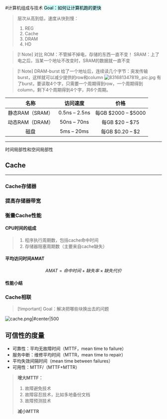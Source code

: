 #计算机组成与技术
<mark style="background: #ABF7F7A6;">Goal：如何让计算机跑的更快</mark>

> 层次从高到低，速度从快到慢：
> 1. REG
>2. Cache
>3. DRAM
>4. HD


>[! Note] 对比
ROM：不管掉不掉电，存储的东西一直不变！
SRAM：上了电之后，当某一个地址不改变时，SRAM的数据就一直不变

>[! Note] DRAM-burst
>给了一个地址后，连续读几个字节：突发传输burst，这样就可以减少提供的row和column
>![831681347819_.pic.jpg](https://obsidian-1317758465.cos.ap-shanghai.myqcloud.com/images/831681347819_.pic.jpg)
>有了burst，要读取4个字，只需要一个周期得到row，一个周期得到column，剩下4个周期得到4个字，共6个周期。


|      名称       |   访问速度    |        价格        |
|:---------------:|:-------------:|:------------------:|
| 静态RAM（SRAM） | 0.5ns – 2.5ns | 每GB $2000 – $5000 |
| 动态RAM（DRAM） |  50ns – 70ns  |   每GB $20 – $75   |
|      磁盘       |  5ms – 20ms   |  每GB $0.20 – $2   |

*****
时间局部性和空间局部性

## Cache
****
### Cache存储器

### 提高存储器带宽


### 衡量Cache性能
#### CPU时间的组成
>1. 程序执行周期数，包括cache命中时间
>2. 存储器阻塞周期数（主要来自cache缺失）

#### 平均访问时间AMAT
$$AMAT=命中时间+缺失率 \times 缺失代价$$
#### 性能小结

### Cache相联
>[!important] Goal：解决把哪些块换出去的问题

![cache.png|#center|500](https://obsidian-1317758465.cos.ap-shanghai.myqcloud.com/images/cache.png)

## 可信性的度量
* 可靠性：平均无故障时间（MTTF，mean time to failure）
* 服务中断：维修平均时间（MTTR，mean time to repair）
* 平均失效间隔时间（mean time between failures）
* 可用性：MTTF/（MTTF+MTTR）
> **增大MTTF：**
> 	1. 故障避免技术
> 	2. 故障容忍技术，比如多地备份文档
> 	3. 故障预测技术
> 
> **减小MTTR**